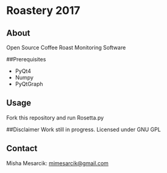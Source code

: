 # Roastery 2017 

## About
Open Source Coffee Roast Monitoring Software

##Prerequisites
*	PyQt4
*	Numpy
*	PyQtGraph

## Usage
Fork this repository and run Rosetta.py

##Disclaimer
Work still in progress.
Licensed under GNU GPL


## Contact
Misha Mesarcik: mimesarcik@gmail.com  